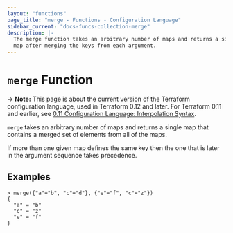 ```yaml
---
layout: "functions"
page_title: "merge - Functions - Configuration Language"
sidebar_current: "docs-funcs-collection-merge"
description: |-
  The merge function takes an arbitrary number of maps and returns a single
  map after merging the keys from each argument.
---
```


# `merge` Function

-> **Note:** This page is about the current version of the Terraform
configuration language, used in Terraform 0.12 and later. For Terraform 0.11 and
earlier, see
[0.11 Configuration Language: Interpolation Syntax](../configuration-0-11/interpolation.html).

`merge` takes an arbitrary number of maps and returns a single map that
contains a merged set of elements from all of the maps.

If more than one given map defines the same key then the one that is later
in the argument sequence takes precedence.

## Examples

```
> merge({"a"="b", "c"="d"}, {"e"="f", "c"="z"})
{
  "a" = "b"
  "c" = "z"
  "e" = "f"
}
```
